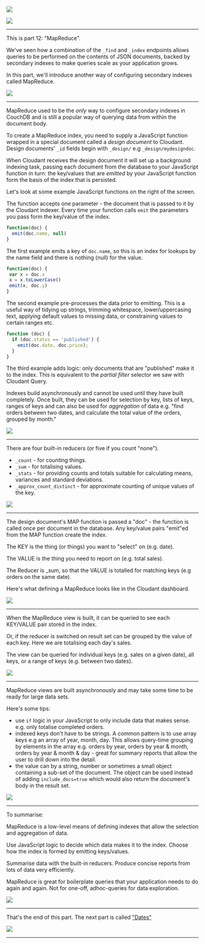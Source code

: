 ![](slides/Slide0.png)



![](slides/Slide1.png)

---

This is part 12: "MapReduce".

We've seen how a combination of the `_find` and `_index` endpoints allows queries to be performed on the contents of JSON documents, backed by secondary indexes to make queries scale as your application grows.

In this part, we'll introduce another way of configuring secondary indexes called MapReduce.

![](slides/Slide89.png)

---

MapReduce used to be the _only_ way to configure secondary indexes in CouchDB and is still a popular way of querying data from within the document body.

To create a MapReduce index, you need to supply a JavaScript function wrapped in a special document called a _design document_ to Cloudant. Design documents' `_id` fields begin with `_design/` e.g `_design/mydesigndoc`. 

When Cloudant receives the design document it will set up a background indexing task, passing each document from the database to your JavaScript function in turn: the key/values that are _emitted_ by your JavaScript function form the basis of the index that is persisted.

Let's look at some example JavaScript functions on the right of the screen. 

The function accepts one parameter - the document that is passed to it by the Cloudant indexer. Every time your function calls `emit` the parameters you pass form the key/value of the index. 

```js
function(doc) {
  emit(doc.name, null)
}
```

The first example emits a key of `doc.name`, so this is an index for lookups by the name field and there is nothing (null) for the value.

```js
function(doc) {
 var x = doc.x
 x = x.toLowerCase()
 emit(x, doc.y)
}
```

The second example pre-processes the data prior to emitting. This is a useful way of tidying up strings, trimming whitespace, lower/uppercasing text, applying default values to missing data, or constraining values to certain ranges etc.

```js
function (doc) { 
  if (doc.status == 'published') {
    emit(doc.date, doc.price);
  }
}
```

The third example adds logic: only documents that are "published" make it to the index. This is equivalent to the _partial filter_ selector we saw with Cloudant Query.

Indexes build asynchronously and cannot be used until they have built completely. Once built, they can be used for selection by key, lists of keys, ranges of keys and can also be used for _aggregation_ of data e.g. "find orders between two dates, and calculate the total value of the orders, grouped by month."

![](slides/Slide90.png)

---

There are four built-in reducers (or five if you count "none").

- `_count` - for counting things.
- `_sum` - for totalising values.
- `_stats` - for providing counts and totals suitable for calculating means, variances and standard deviations.
- `_approx_count_distinct` - for approximate counting of unique values of the key.

![](slides/Slide91.png)

---

The design document's MAP function is passed a "doc" - the function is called once per document in the database. Any key/value pairs "emit"ed from the MAP function create the index.

The KEY is the thing (or things) you want to "select" on (e.g. date).

The VALUE is the thing you need to report on (e.g. total sales).

The Reducer is _sum, so that the VALUE  is totalled for matching keys (e.g orders on the same date).

Here's what defining a MapReduce looks like in the Cloudant dashboard.

![](slides/Slide92.png)

---

When the MapReduce view is built, it can be queried to see each KEY/VALUE pair stored in the index.

Or, if the reducer is switched on result set can be grouped by the value of each key. Here we are totalising each day's sales.

The view can be queried for individual keys (e.g. sales on a given date), all keys, or a range of keys (e.g. between two dates).

![](slides/Slide93.png)

---


MapReduce views are built asynchronously and may take some time to be ready for large data sets.

Here's some tips:

- use `if` logic in your JavaScript to only include data that makes sense. e.g. only totalise completed orders.
- indexed keys don't have to be strings. A common pattern is to use array keys e.g an array of year, month, day. This allows query-time grouping by elements in the array e.g. orders by year, orders by year & month, orders by year & month & day - great for summary reports that allow the user to drill down into the detail.
- the value can by a string, number or sometimes a small object containing a sub-set of the document. The object can be used instead of adding `include_docs=true` which would also return the document's body in the result set.

![](slides/Slide94.png)

---

To summarise:

MapReduce is a low-level means of defining indexes that allow the selection and aggregation of data. 

Use JavaScript logic to decide which data makes it to the index. Choose how the index is formed by emitting keys/values.

Summarise data with the built-in reducers.
Produce concise reports from lots of data very efficiently.

MapReduce is great for boilerplate queries that your application needs to do again and again. Not for one-off, adhoc-queries for data exploration.

![](slides/Slide95.png)

---

That's the end of this part. The next part is called ["Dates"](./Part&#32;13&#32;-&#32;Dates.md)
 
![](slides/Slide0.png)

---